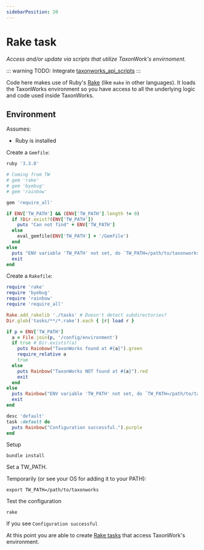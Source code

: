 ```yaml
---
sidebarPosition: 20
---
```


# Rake task

_Access and/or update via scripts that utilize TaxonWork's envirnoment._

::: warning
TODO: Integrate [taxonworks_api_scripts](https://github.com/SpeciesFileGroup/taxonworks_api_scripts)
::: 

Code here makes use of Ruby's [Rake](https://ruby-doc.org/3.3.0/gems/rake/rake-13_1_0/doc/rakefile_rdoc.html) (like `make` in other languages). It loads the TaxonWorks environment so you have access to all the underlying logic and code used inside TaxonWorks. 

## Environment

Assumes:
* Ruby is installed

Create a `Gemfile`:

```ruby
ruby '3.3.0'

# Coming from TW
# gem 'rake'
# gem 'byebug'
# gem 'rainbow'

gem 'require_all'

if ENV['TW_PATH'] && (ENV['TW_PATH'].length != 0)
  if !Dir.exist?(ENV['TW_PATH']) 
    puts "Can not find" + ENV['TW_PATH']
  else
    eval_gemfile(ENV['TW_PATH'] + '/Gemfile')
  end
else
  puts "ENV variable 'TW_PATH' not set, do `TW_PATH=/path/to/taxonworks && export TW_PATH`."
  exit
end
```

Create a `Rakefile`:

```ruby
require 'rake'
require 'byebug'
require 'rainbow'
require 'require_all'

Rake.add_rakelib './tasks' # Doesn't detect subdirectories?
Dir.glob('tasks/**/*.rake').each { |r| load r }

if p = ENV['TW_PATH']
  a = File.join(p, '/config/environment')
  if true # Dir.exists?(a)
    puts Rainbow("TaxonWorks found at #{a}").green
    require_relative a
    true
  else
    puts Rainbow("TaxonWorks NOT found at #{a}").red
    exit
  end 
else
  puts Rainbow("ENV variable 'TW_PATH' not set, do `TW_PATH=/path/to/taxonworks && export TW_PATH`.").red
  exit 
end

desc 'default'
task :default do
  puts Rainbow("Configuration successful.").purple
end
```

Setup

```shell
bundle install 
```

Set a TW_PATH. 

Temporarily (or see your OS for adding it to your PATH):

```
export TW_PATH=/path/to/taxonworks
```

Test the configuration
```shell
rake 
```

If you see `Configuration successful`

At this point you are able to create [Rake tasks](https://github.com/ruby/rake) that access TaxonWork's environment.


